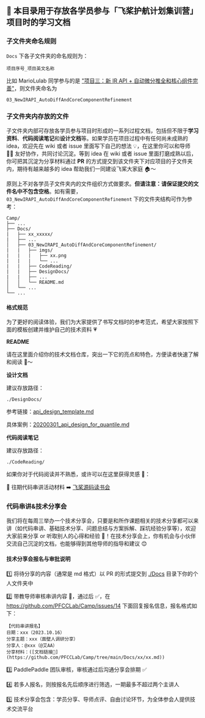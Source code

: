 ## 📖 本目录用于存放各学员参与「飞桨护航计划集训营」项目时的学习文档

### 子文件夹命名规则
`Docs` 下各子文件夹的命名规则为：
```
项目序号_项目英文名称
```

比如 MarioLulab 同学参与的是 ["项目三：新 IR API + 自动微分推全和核心组件完善"](https://github.com/PaddlePaddle/community/blob/master/hackathon/hackathon_5th/%E3%80%90PaddlePaddle%20Hackathon%205th%E3%80%91%E9%A3%9E%E6%A1%A8%E6%8A%A4%E8%88%AA%E8%AE%A1%E5%88%92%E9%9B%86%E8%AE%AD%E8%90%A5%E9%A1%B9%E7%9B%AE%E5%90%88%E9%9B%86.md#%E9%A1%B9%E7%9B%AE%E4%B8%89%E6%96%B0-ir-api--%E8%87%AA%E5%8A%A8%E5%BE%AE%E5%88%86%E6%8E%A8%E5%85%A8%E5%92%8C%E6%A0%B8%E5%BF%83%E7%BB%84%E4%BB%B6%E5%AE%8C%E5%96%84)，则文件夹命名为
```
03_NewIRAPI_AutoDiffAndCoreComponentRefinement
```

### 子文件夹内存放的文件
子文件夹内部可存放各学员参与项目时形成的一系列过程文档，包括但不限于**学习资料**、**代码阅读笔记**和**设计文档**等。如果学员在项目过程中有任何尚未成熟的 idea，欢迎先在 wiki 或者 issue 里面写下自己的想法 💡，在这里你可以和导师 🧑‍🏫 友好协作，共同讨论沉淀。等到 idea 在 wiki 或者 issue 里面打磨成熟以后，你可把其沉淀为分享材料通过 **PR** 的方式提交到该文件夹下对应项目的子文件夹内，期待有越来越多的 idea 帮助我们一同建设飞桨大家庭 🏠～

原则上不对各学员子文件夹内的文件组织方式做要求。**但请注意：请保证提交的文件名中不包含空格**。如有需要，`03_NewIRAPI_AutoDiffAndCoreComponentRefinement` 下的文件夹结构可作为参考：
```
Camp/
├── ...
├── Docs/
|   ├── xx_xxxxx/
|   ├── ...
│   ├── 03_NewIRAPI_AutoDiffAndCoreComponentRefinement/
|   |   ├── imgs/
|   |   |   ├── xx.png
|   |   |   └── ...
|   |   ├── CodeReading/
|   |   ├── DesignDocs/
|   |   ├── ...
│   │   └── README.md
│   └── ...
└── ...
```

#### 格式规范
为了更好的阅读体验，我们为大家提供了书写文档时的参考范式，希望大家按照下面的模板创建并维护自己的技术资料 💗

**README**

请在这里面介绍你的技术文档仓库，突出一下它的亮点和特色，方便读者快速了解和阅读 📖～

**设计文档**

建议存放路径：

```
./DesignDocs/
```


参考链接：[api_design_template.md](https://github.com/PaddlePaddle/community/blob/master/rfcs/APIs/api_design_template.md)

具体案例：[20200301_api_design_for_quantile.md](https://github.com/PaddlePaddle/community/blob/master/rfcs/APIs/20200301_api_design_for_quantile.md)

**代码阅读笔记**

建议存放路径：

```
./CodeReading/
```

如果你对于代码阅读并不熟悉，或许可以在这里获得灵感 🔮：

🌟 往期代码串讲活动材料 ➡️ [飞桨源码读书会](https://github.com/PaddlePaddle/community/tree/master/pfcc/paddle-code-reading)

### 代码串讲&技术分享会

我们将在每周三举办一个技术分享会，只要是和所作课题相关的技术分享都可以来讲（如代码串讲、基础技术分享、问题总结与方案拆解、踩坑经验分享等），欢迎大家前来分享 or 听取别人的心得和经验 👏！在技术分享会上，你有机会与小伙伴交流自己沉淀的文档，也能够得到其他导师的指导和建议 😊

#### 技术分享会报名与审批说明

1️⃣ 将待分享的内容（通常是 md 格式）以 PR 的形式提交到 [./Docs](https://github.com/PFCCLab/Camp/tree/main/Docs) 目录下你的个人文件夹中

2️⃣ 带教导师审核串讲内容 📄，通过后 ✅，在 https://github.com/PFCCLab/Camp/issues/14 下面回复报名信息，报名格式如下：
```
【代码串讲报名】
日期：xxx（2023.10.16）
分享主题：xxx（面壁人调研分享）
分享人：@xxx（@艾AA）
分享材料：([文档链接🔗](https://github.com/PFCCLab/Camp/tree/main/Docs/xx/xx.md))
```

3️⃣ PaddlePaddle 团队审核，审核通过后沟通分享会排期 ✅

4️⃣ 若多人报名，则按报名先后顺序进行筛选，一期最多不超过两个主讲人

5️⃣ 技术分享会包含：学员分享、导师点评、自由讨论环节，为全体参会人提供技术交流平台

